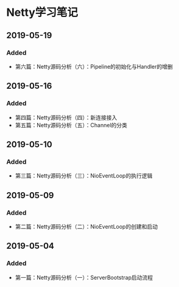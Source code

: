# Netty学习笔记

## 

## 2019-05-19

### Added

* 第六篇：Netty源码分析（六）：Pipeline的初始化与Handler的增删

## 2019-05-16

### Added

* 第四篇：Netty源码分析（四）：新连接接入
* 第五篇：Netty源码分析（五）：Channel的分类

## 2019-05-10

### Added

* 第三篇：Netty源码分析（三）：NioEventLoop的执行逻辑

## 2019-05-09

### Added

* 第二篇：Netty源码分析（二）：NioEventLoop的创建和启动

## 2019-05-04

### Added

* 第一篇：Netty源码分析（一）：ServerBootstrap启动流程



